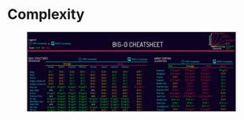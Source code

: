 # Complexity

<figure><img src=".gitbook/assets/image (7).png" alt=""><figcaption></figcaption></figure>
